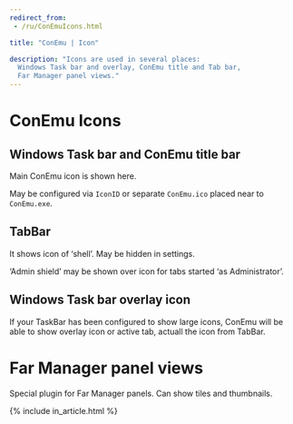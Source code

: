 ```yaml
---
redirect_from:
 - /ru/ConEmuIcons.html

title: "ConEmu | Icon"

description: "Icons are used in several places:
  Windows Task bar and overlay, ConEmu title and Tab bar,
  Far Manager panel views."
---
```


# ConEmu Icons

## Windows Task bar and ConEmu title bar

Main ConEmu icon is shown here.

May be configured via `IconID` or separate `ConEmu.ico` placed near to `ConEmu.exe`.

## TabBar

It shows icon of ‘shell’. May be hidden in settings.

‘Admin shield’ may be shown over icon for tabs started ‘as Administrator’.

## Windows Task bar overlay icon

If your TaskBar has been configured to show large icons,
ConEmu will be able to show overlay icon or active tab,
actuall the icon from TabBar.

# Far Manager panel views

Special plugin for Far Manager panels. Can show tiles and thumbnails.

{% include in_article.html %}
